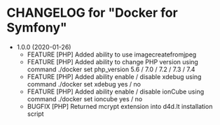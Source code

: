 CHANGELOG for "Docker for Symfony"
======================

* 1.0.0 (2020-01-26)
    * FEATURE   [PHP] Added ability to use imagecreatefromjpeg
    * FEATURE   [PHP] Added ability to change PHP version using command ./docker set php_version 5.6 / 7.0 / 7.2 / 7.3 / 7.4
    * FEATURE   [PHP] Added ability enable / disable xdebug using command ./docker set xdebug yes / no
    * FEATURE   [PHP] Added ability enable / disable ionCube using command ./docker set ioncube yes / no
    * BUGFIX    [PHP] Returned mcrypt extension into d4d.lt installation script
